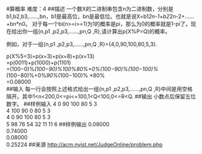 #算概率
难度：4
##描述
一个数X的二进制串包含n为二进制数，分别是b1,b2,b3,……,bn，b1是最高位，bn是最低位。也就是说X=b1*2n-1+b2*2n-2+……+bn*n0。 对于每一个bi(n>=i>=1)为1的概率是pi，那么为0的概率就是1-pi了。现在给出你一组{n,p1 ,p2,p3,……,pn,Q ,R},请计算出p(X%P=Q)的概率。  
  
例如，对于一组{n,p1 ,p2,p3,……,pn,Q ,R}={4,0,90,100,80,5,3}.  

p(X%5=3)=p(x=3)+p(x=8)+p(x=13)    
=p(0011)+p(1000)+p(1101)  
=(100−0)%*(100−90)%*100%*80%+0%*(100−90)%*(100−100)%*(100−80)%+0%*90%*(100−100)% *80%  
=0.08000  
##输入
每一行会按照上述格式给出一组{n,p1 ,p2,p3,……,pn,Q ,R}中间是用空格隔开。其中1<n<200,0<=pi<=100,1<Q<100,0<=R<Q.
##输出
小数点后保留五位数字。
##样例输入
4 0 90 100 80 5 3  
4 100 90 0 80 5 3  
4 0 90 100 80 5 3  
5 98 76 54 32 11 11 6
##样例输出
0.08000  
0.74000  
0.08000  
0.25224
##来源
http://acm.nyist.net/JudgeOnline/problem.php